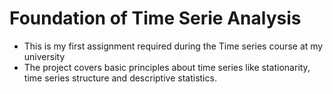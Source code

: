 # Foundation of Time Serie Analysis
- This is my first assignment required during the Time series course at my university
- The project covers basic principles about time series like stationarity, time series structure and descriptive statistics.
 
